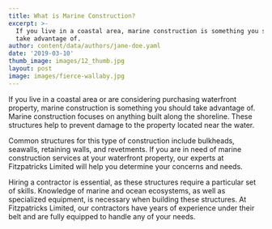 ```yaml
---
title: What is Marine Construction?
excerpt: >-
  If you live in a coastal area, marine construction is something you should
  take advantage of.
author: content/data/authors/jane-doe.yaml
date: '2019-03-10'
thumb_image: images/12_thumb.jpg
layout: post
image: images/fierce-wallaby.jpg
---
```

If you live in a coastal area or are considering purchasing waterfront property, marine construction is something you should take advantage of. Marine construction focuses on anything built along the shoreline. These structures help to prevent damage to the property located near the water.

Common structures for this type of construction include bulkheads, seawalls, retaining walls, and revetments. If you are in need of marine construction services at your waterfront property, our experts at Fitzpatricks Limited will help you determine your concerns and needs.

Hiring a contractor is essential, as these structures require a particular set of skills. Knowledge of marine and ocean ecosystems, as well as specialized equipment, is necessary when building these structures. At Fitzpatricks Limited, our contractors have years of experience under their belt and are fully equipped to handle any of your needs.